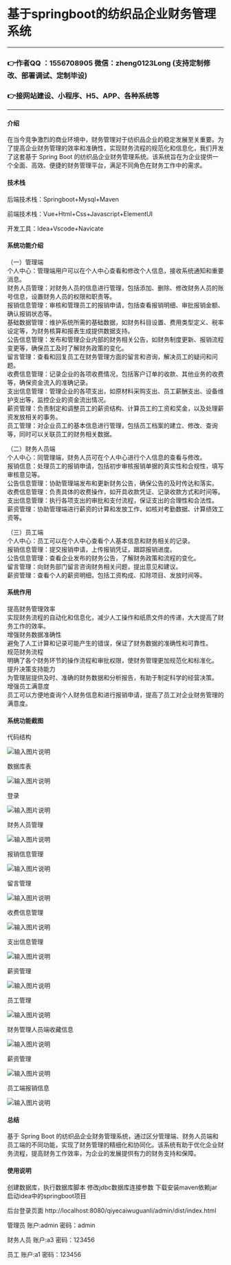 # 基于springboot的纺织品企业财务管理系统

---
### 👉作者QQ ：1556708905 微信：zheng0123Long (支持定制修改、部署调试、定制毕设)

### 👉接网站建设、小程序、H5、APP、各种系统等

---

#### 介绍

在当今竞争激烈的商业环境中，财务管理对于纺织品企业的稳定发展至关重要。为了提高企业财务管理的效率和准确性，实现财务流程的规范化和信息化，我们开发了这套基于 Spring Boot 的纺织品企业财务管理系统。该系统旨在为企业提供一个全面、高效、便捷的财务管理平台，满足不同角色在财务工作中的需求。

#### 技术栈

后端技术栈：Springboot+Mysql+Maven

前端技术栈：Vue+Html+Css+Javascript+ElementUI

开发工具：Idea+Vscode+Navicate

#### 系统功能介绍

（一）管理端  
个人中心：管理端用户可以在个人中心查看和修改个人信息，接收系统通知和重要消息。  
财务人员管理：对财务人员的信息进行管理，包括添加、删除、修改财务人员的账号信息，设置财务人员的权限和职责等。  
报销信息管理：审核和管理员工的报销申请，包括查看报销明细、审批报销金额、确认报销状态等。  
基础数据管理：维护系统所需的基础数据，如财务科目设置、费用类型定义、税率设定等，为财务核算和报表生成提供数据支持。  
公告信息管理：发布和管理企业内部的财务相关公告，如财务制度更新、报销流程变更等，确保员工及时了解财务政策的变化。  
留言管理：查看和回复员工在财务管理方面的留言和咨询，解决员工的疑问和问题。  
收费信息管理：记录企业的各项收费情况，包括客户订单的收款、其他业务的收费等，确保资金流入的准确记录。  
支出信息管理：管理企业的各项支出，如原材料采购支出、员工薪酬支出、设备维护支出等，监控企业的资金流出情况。  
薪资管理：负责制定和调整员工的薪资结构、计算员工的工资和奖金，以及处理薪资发放相关的事务。  
员工管理：对企业员工的基本信息进行管理，包括员工档案的建立、修改、查询等，同时可以关联员工的财务相关数据。  

（二）财务人员端  
个人中心：同管理端，财务人员可在个人中心进行个人信息的查看与修改。  
报销信息：处理员工的报销申请，包括初步审核报销单据的真实性和合规性，填写审核意见等。  
公告信息管理：协助管理端发布和更新财务公告，确保公告的及时传达和落实。  
收费信息管理：负责具体的收费操作，如开具收款凭证、记录收款方式和时间等。  
支出信息管理：执行各项支出的审批和支付流程，保证支出的合理性和合法性。  
薪资管理：协助管理端进行薪资的计算和发放工作，如核对考勤数据、计算绩效工资等。  

（三）员工端  
个人中心：员工可以在个人中心查看个人基本信息和财务相关的记录。  
报销信息管理：提交报销申请，上传报销凭证，跟踪报销进度。  
公告信息管理：查看企业发布的财务公告，了解财务政策和流程的变化。  
留言管理：向财务部门留言咨询财务相关问题，提出意见和建议。  
薪资管理：查看个人的薪资明细，包括工资构成、扣除项目、发放时间等。  

#### 系统作用

提高财务管理效率  
实现财务流程的自动化和信息化，减少人工操作和纸质文件的传递，大大提高了财务工作的效率。  
增强财务数据准确性  
避免了人工计算和记录可能产生的错误，保证了财务数据的准确性和可靠性。  
规范财务流程  
明确了各个财务环节的操作流程和审批权限，使财务管理更加规范化和标准化。  
提升决策支持能力  
为管理层提供及时、准确的财务数据和分析报告，有助于制定科学的经营决策。  
增强员工满意度  
员工可以方便地查询个人财务信息和进行报销申请，提高了员工对企业财务管理的满意度。  

#### 系统功能截图

代码结构

![输入图片说明](images/3f4e11dee99016c7c61a09d06a0e007.png)

数据库表

![输入图片说明](images/8cca518ac9ae86605f50921c602c5ad.png)

登录

![输入图片说明](images/01c3ecbf0a7cbfb6b852c5a026d7540.png)

财务人员管理

![输入图片说明](images/abd68daba031fd8cf933b4e9b2fecc7.png)

报销信息管理

![输入图片说明](images/e0aa343cf807ca444b6d2f6cbb9e7c2.png)

留言管理

![输入图片说明](images/781a94c28019d7b512728e6764ea8aa.png)

收费信息管理

![输入图片说明](images/4652dcba19651853edd61f137a906a6.png)

支出信息管理

![输入图片说明](images/edff6ddd64ce06e16bd9205e21aa1ed.png)

薪资管理

![输入图片说明](images/efb1f927d6b71339be6a7a37ef2399c.png)

员工管理

![输入图片说明](images/7857063b23b810868ff15d97a9ba5a9.png)

财务管理人员端收藏信息

![输入图片说明](images/05474985fad455d4fa7d17f84de043e.png)

薪资管理

![输入图片说明](images/6ee97326c8115f80f6c8f9b119a0470.png)

员工端报销信息

![输入图片说明](images/1ae794fedcfeb5f5c0c1b5d7c2d5dc3.png)

#### 总结

基于 Spring Boot 的纺织品企业财务管理系统，通过区分管理端、财务人员端和员工端的不同功能，实现了财务管理的精细化和协同化。该系统有助于优化企业财务流程，提高财务工作效率，为企业的发展提供有力的财务支持和保障。

#### 使用说明

创建数据库，执行数据库脚本 修改jdbc数据库连接参数 下载安装maven依赖jar 启动idea中的springboot项目

后台登录页面
http://localhost:8080/qiyecaiwuguanli/admin/dist/index.html

管理员				账户:admin 		密码：admin

财务人员				账户:a3 		密码：123456

员工				账户:a1 		密码：123456